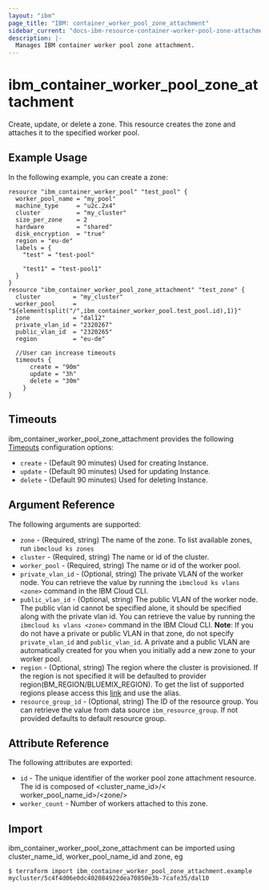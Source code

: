 ```yaml
---
layout: "ibm"
page_title: "IBM: container_worker_pool_zone_attachment"
sidebar_current: "docs-ibm-resource-container-worker-pool-zone-attachment"
description: |-
  Manages IBM container worker pool zone attachment.
---
```


# ibm\_container_worker_pool_zone_attachment

Create, update, or delete a zone. This resource creates the zone and attaches it to the specified worker pool.

## Example Usage

In the following example, you can create a zone:

```hcl
resource "ibm_container_worker_pool" "test_pool" {
  worker_pool_name = "my_pool"
  machine_type     = "u2c.2x4"
  cluster          = "my_cluster"
  size_per_zone    = 2
  hardware         = "shared"
  disk_encryption  = "true"
  region = "eu-de"
  labels = {
    "test" = "test-pool"

    "test1" = "test-pool1"
  }
}
resource "ibm_container_worker_pool_zone_attachment" "test_zone" {
  cluster         = "my_cluster"
  worker_pool     = "${element(split("/",ibm_container_worker_pool.test_pool.id),1)}"
  zone            = "dal12"
  private_vlan_id = "2320267"
  public_vlan_id  = "2320265"
  region          = "eu-de"

  //User can increase timeouts
  timeouts {
      create = "90m"
      update = "3h"
      delete = "30m"
    }
}

```

## Timeouts

ibm_container_worker_pool_zone_attachment provides the following [Timeouts](https://www.terraform.io/docs/configuration/resources.html#timeouts) configuration options:

* `create` - (Default 90 minutes) Used for creating Instance.
* `update` - (Default 90 minutes) Used for updating Instance.
* `delete` - (Default 90 minutes) Used for deleting Instance.

## Argument Reference

The following arguments are supported:

* `zone` - (Required, string) The name of the zone. To list available zones, run `ibmcloud ks zones`
* `cluster` - (Required, string) The name or id of the cluster.
* `worker_pool` - (Required, string) The name or id of the worker pool.
* `private_vlan_id` - (Optional, string) The private VLAN of the worker node. You can retrieve the value by running the `ibmcloud ks vlans <zone>` command in the IBM Cloud CLI.
* `public_vlan_id` - (Optional, string) The public VLAN of the worker node. The public vlan id cannot be specified alone, it should be specified along with the private vlan id. You can retrieve the value by running the `ibmcloud ks vlans <zone>` command in the IBM Cloud CLI.
**Note**: If you do not have a private or public VLAN in that zone, do not specify `private_vlan_id` and `public_vlan_id`. A private and a public VLAN are automatically created for you when you initially add a new zone to your worker pool.
* `region` - (Optional, string) The region where the cluster is provisioned. If the region is not specified it will be defaulted to provider region(BM_REGION/BLUEMIX_REGION). To get the list of supported regions please access this [link](https://containers.bluemix.net/v1/regions) and use the alias.
* `resource_group_id` - (Optional, string) The ID of the resource group.  You can retrieve the value from data source `ibm_resource_group`. If not provided defaults to default resource group.

## Attribute Reference

The following attributes are exported:

* `id` - The unique identifier of the worker pool zone attachment resource. The id is composed of \<cluster_name_id\>/\< worker_pool_name_id\>/\<zone/>
* `worker_count` - Number of workers attached to this zone.

## Import

ibm_container_worker_pool_zone_attachment can be imported using cluster_name_id, worker_pool_name_id and zone, eg

```
$ terraform import ibm_container_worker_pool_zone_attachment.example mycluster/5c4f4d06e0dc402084922dea70850e3b-7cafe35/dal10
